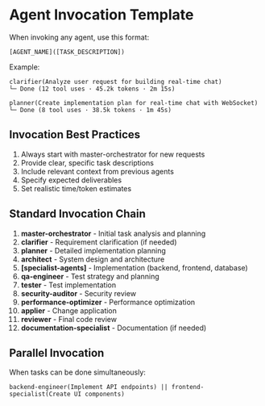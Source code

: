 # Agent Invocation Template

When invoking any agent, use this format:

```
[AGENT_NAME]([TASK_DESCRIPTION])
```

Example:
```
clarifier(Analyze user request for building real-time chat)
└─ Done (12 tool uses · 45.2k tokens · 2m 15s)

planner(Create implementation plan for real-time chat with WebSocket)
└─ Done (8 tool uses · 38.5k tokens · 1m 45s)
```

## Invocation Best Practices
1. Always start with master-orchestrator for new requests
2. Provide clear, specific task descriptions
3. Include relevant context from previous agents
4. Specify expected deliverables
5. Set realistic time/token estimates

## Standard Invocation Chain
1. **master-orchestrator** - Initial task analysis and planning
2. **clarifier** - Requirement clarification (if needed)
3. **planner** - Detailed implementation planning
4. **architect** - System design and architecture
5. **[specialist-agents]** - Implementation (backend, frontend, database)
6. **qa-engineer** - Test strategy and planning
7. **tester** - Test implementation
8. **security-auditor** - Security review
9. **performance-optimizer** - Performance optimization
10. **applier** - Change application
11. **reviewer** - Final code review
12. **documentation-specialist** - Documentation (if needed)

## Parallel Invocation
When tasks can be done simultaneously:
```
backend-engineer(Implement API endpoints) || frontend-specialist(Create UI components)
```
